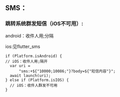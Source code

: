 ## SMS：

### 跳转系统群发短信（iOS不可用）:

android：收件人用;分隔

ios:见flutter_sms

```
if (Platform.isAndroid) {
// iOS：收件人用;隔开
  var uri =
      "sms:+${"10000;10086;"}?body=${"短信内容"}";
  await launch(uri);
} else if (Platform.isIOS) {
  // iOS：收件人群发不可用
}
```